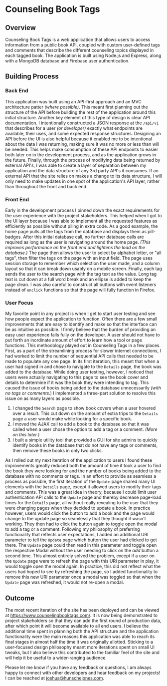 # Counseling Book Tags

## Overview
Counseling Book Tags is a web application that allows users to access information from a public book API, coupled with custom user-defined tags and comments that describe the different counseling topics displayed in each tagged book. The application is built using Node.js and Express, along with a MongoDB database and Firebase user authentication.

## Building Process

### Back End

This application was built using an API-first approach and an MVC architecture patter *(where possible)*. This meant first planning out the structure of the API before building the rest of the application around this initial structure. Another key element of this type of design is clear API documentation. I intentionally constructed a JSON response at the `/api/v1` that describes for a user *(or developer)* exactly what endpoints are available, their uses, and some expected response structures. Designing an API before the UI is also helpful because it enabled me to be intentional about the data I was returning, making sure it was no more or less than will be needed. This helps make consumption of these API endpoints to easier both later on in the development process, and as the application grows in the future. Finally, through the process of modifying data being returned by external API's, I was able to create  a layer of separation between my application and the data structure of any 3rd party API's it consumes. If an external API that the site relies on makes a change to its data structure, I will only need to make updates in one spot of the application's API layer, rather than throughout the front and back end.

### Front End 

Early in the development process I pinned down the exact requirements for the user experience with the project stakeholders. This helped when I got to the UI layer because I was able to implement all the requested features as efficiently as possible without piling in extra code. As a good example, the home page pulls all the tags from the database and displays them as pill-badges. After this initial database call, no further database calls are required as long as the user is navigating around the home page. *(This improves performance on the front end and lightens the load on the database.)* The page then allows the user to select by alphabet letter, or "all tags", then filter the tags on the page with an input field. The page uses session storage to remember which selection the user made, and a column layout so that it can break down usably on a mobile screen. Finally, each tag sends the user to the search page with the tag text as the value. Long tag text is cut down at a full word break and an ellipse is added to keep the page clean. I was also careful to construct all buttons with event listeners instead of `onclick` functions so that the page will fully function in Firefox.

### User Focus

My favorite point in any project is when I get to start user testing and see how people expect the application to function. Often there are a few small improvements that are easy to identify and make so that the interface can be as intuitive as possible. I firmly believe that the burden of providing an easy user experience falls fully on the developer. A user should not have to put forth an inordinate amount of effort to learn how a tool or page functions. This methodology played out in Counseling Tags in a few places. First, as a part of the streamlining process for slower internet connections, I had worked to limit the number of sequential API calls that needed to be made to populate any one page. In its first iteration, this meant that when a user had signed in and chose to navigate to the `Details` page, the book was added to the database. While doing user testing, however, I noticed that users were actually navigating to this page to see the book cover and details to determine if it was the book they were intending to tag. This caused the issue of books being added to the database unnecessarily *(with no tags or comments*.) I implemented a three-part solution to resolve this issue on as many layers as possible.

1. I changed the `Search` page to show book covers when a user hovered over a result. This cut down on the amount of extra trips to the `Details` page a user would make while looking for a specific book.
2. I moved the AJAX call to add a book to the database so that it was called when a user chose the option to add a tag or a comment. *(More on this later.)*
3. I built a simple utility tool that provided a GUI for site admins to quickly identify books in the database that do not have any tags or comments, then remove these books in only two clicks.

As I rolled out my next iteration of the application to users I found these improvements greatly reduced both the amount of time it took a user to find the book they were looking for and the number of books being added to the database with no comments or tags. In an effort to provide as seamless a process as possible, the first iteration of the `Update` page shared many UI elements with the `Details` page, except it allowed users to modify their tags and comments. This was a great idea in theory, because I could limit user authentication API calls to the `Update` page and thereby decrease page-load times for the `Details` page, all without really revealing to the user that they were changing pages when they decided to update a book. In practice however, users would click the button to add a book and the page would change to the update page so seamlessly that they thought it wasn't working. They then had to click the button again to toggle open the modal to add a tag or a comment. Following my philosophy of preferring functionality that reflects user expectations, I added an additional URI parameter to tell the `Update` page which button the user had clicked to get there. The `Update` page could then read in this parameter and toggle open the respective Modal without the user needing to click on the *add* button a second time. This almost entirely solved the problem, except if a user on the `Update` page were to refresh the page with this URI parameter in play, it would toggle open the modal again. In practice, this did not reflect what the users had hoped to see by refreshing the page, so I added functionality to remove this new URI parameter once a modal was toggled so that when the `Update` page was refreshed, it would not re-open a modal.

## Outcome

The most recent iteration of the site has been deployed and can be viewed at https://www.counselingbooktags.com/. It is now being demonstrated to project stakeholders so that they can add the first round of production data, after which point it will become available to all end users. I believe the additional time spent in planning both the API structure and the application functionality were the main reasons this application was able to reach its final stages in almost half the time it was originally allotted. Sticking to a user-focused design philosophy meant more iterations spent on small UI tweaks, but I also believe this contributed to the familiar feel of the site and will help it be useful to a wider-ranging audience.

Please let me know if you have any feedback or questions, I am always happy to connect with other developers and hear feedback on my projects! I can be reached at joshua@hunschejones.com.
